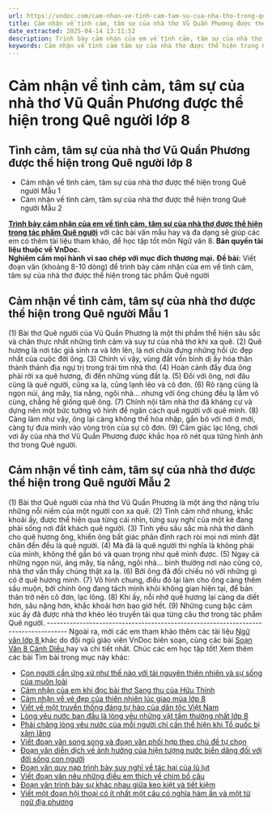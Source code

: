 ```yaml
---
url: https://vndoc.com/cam-nhan-ve-tinh-cam-tam-su-cua-nha-tho-trong-que-nguoi-lop-8-296578
title: Cảm nhận về tình cảm, tâm sự của nhà thơ Vũ Quần Phương được thể hiện trong Quê người lớp 8 - VnDoc.com
date_extracted: 2025-04-14 13:11:52
description: Trình bày cảm nhận của em về tình cảm, tâm sự của nhà thơ được thể hiện trong tác phẩm Quê người lớp 8 được biên soạn nhằm giúp các em HS đạt kết quả tốt trong quá trình làm bài tập và học tập môn Ngữ văn lớp 8.
keywords: Cảm nhận về tình cảm tâm sự của nhà thơ được thể hiện trong Quê người,Cảm nhận về tình cảm tâm sự của nhà thơ,Cảm nhận về tình cảm tâm sự của nhà thơ Vũ Quần Phương được thể hiện trong Quê người tình cảm tâm sự của nhà thơ trong tác phẩm Quê người lớp 8,đoạn văn tình cảm tâm sự của nhà thơ trong tác phẩm Quê người,Cảm nhận về tình cảm tâm sự của nhà thơ trong Quê người,Cảm nhận về tình cảm tâm sự của nhà thơ trong tác phẩm Quê người
---
```


# Cảm nhận về tình cảm, tâm sự của nhà thơ Vũ Quần Phương được thể hiện trong Quê người lớp 8
## **Tình cảm, tâm sự của nhà thơ Vũ Quần Phương được thể hiện trong Quê người lớp 8**
  * Cảm nhận về tình cảm, tâm sự của nhà thơ được thể hiện trong Quê người Mẫu 1
  * Cảm nhận về tình cảm, tâm sự của nhà thơ được thể hiện trong Quê người Mẫu 2

[**Trình bày cảm nhận của em về tình cảm, tâm sự của nhà thơ được thể hiện trong tác phẩm Quê người**](<https://vndoc.com/cam-nhan-ve-tinh-cam-tam-su-cua-nha-tho-trong-que-nguoi-lop-8-296578>) với các bài văn mẫu hay và đa dạng sẽ giúp các em có thêm tài liệu tham khảo, để học tập tốt môn Ngữ văn 8.
**Bản quyền tài liệu thuộc về VnDoc.  
Nghiêm cấm mọi hành vi sao chép với mục đích thương mại.**
**Đề bài:** Viết đoạn văn \(khoảng 8-10 dòng\) để trình bày cảm nhận của em về tình cảm, tâm sự của nhà thơ được thể hiện trong tác phẩm Quê người
## **Cảm nhận về tình cảm, tâm sự của nhà thơ được thể hiện trong Quê người Mẫu 1**
\(1\) Bài thơ Quê người của Vũ Quần Phương là một thi phẩm thể hiện sâu sắc và chân thực nhất những tình cảm và suy tư của nhà thơ khi xa quê. \(2\) Quê hương là nơi tác giả sinh ra và lớn lên, là nơi chứa đựng những hồi ức đẹp nhất của cuộc đời ông. \(3\) Chính vì vậy, vùng đất vốn bình dị ấy hóa thân thành thánh địa ngự trị trong trái tim nhà thơ. \(4\) Hoàn cảnh đẩy đưa ông phải rời xa quê hương, đi đến những vùng đất lạ. \(5\) Đối với ông, nơi đâu cũng là quê người, cũng xa lạ, cũng lạnh lẽo và cô đơn. \(6\) Rõ ràng cũng là ngọn núi, áng mây, tia nắng, ngôi nhà… nhưng với ông chúng đều lạ lẫm vô cùng, chẳng hề giống quê ông. \(7\) Chính nội tâm nhà thơ đã kháng cự và dựng nên một bức tường vô hình để ngăn cách quê người với quê mình. \(8\) Càng làm như vậy, ông lại càng không thể hòa nhập, gắn bó với nơi ở mới, càng tự đưa mình vào vòng tròn của sự cô đơn. \(9\) Cảm giác lạc lõng, chơi vơi ấy của nhà thơ Vũ Quần Phương được khắc họa rõ nét qua từng hình ảnh thơ trong Quê người.
## **Cảm nhận về tình cảm, tâm sự của nhà thơ được thể hiện trong Quê người Mẫu 2**
\(1\) Bài thơ Quê người của nhà thơ Vũ Quần Phương là một áng thơ nặng trĩu những nỗi niềm của một người con xa quê. \(2\) Tình cảm nhớ nhung, khắc khoải ấy, được thể hiện qua từng cái nhìn, từng suy nghĩ của một kẻ đang phải sống nơi đất khách quê người. \(3\) Tình yêu sâu sắc mà nhà thơ dành cho quê hương ông, khiến ông bất giác phân định rạch ròi mọi nơi mình đặt chân đến đều là quê người. \(4\) Mà đã là quê người thì nghĩa là không phải của mình, không thể gắn bó và quan trọng như quê mình được. \(5\) Ngay cả những ngọn núi, áng mây, tia nắng, ngôi nhà… bình thường nơi nào cũng có, nhà thơ vẫn thấy chúng thật xa lạ. \(6\) Bởi ông đã đối chiếu nó với những gì có ở quê hương mình. \(7\) Vô hình chung, điều đó lại làm cho ông càng thêm sầu muộn, bởi chính ông đang tách mình khỏi không gian hiện tại, để bản thân trở nên cô đơn, lạc lõng. \(8\) Khi ấy, nỗi nhớ quê hương lại càng da diết hơn, sâu nặng hơn, khắc khoải hơn bao giờ hết. \(9\) Những cung bậc cảm xúc ấy đã được nhà thơ khéo léo truyền tải qua từng câu thơ trong tác phẩm Quê người.
\------------------------------------------------------------------------------------
Ngoài ra, mời các em tham khảo thêm các tài liệu [ Ngữ văn lớp 8 ](<https://vndoc.com/ngu-van-lop8>) khác do đội ngũ giáo viên VnDoc biên soạn, cùng các bài [ Soạn Văn 8 Cánh Diều ](<https://vndoc.com/ngu-van-8-canh-dieu>) hay và chi tiết nhất. Chúc các em học tập tốt\!
Xem thêm các bài Tìm bài trong mục này khác:
  * [Con người cần ứng xử như thế nào với tài nguyên thiên nhiên và sự sống của muôn loài](</con-nguoi-can-ung-xu-nhu-the-nao-voi-tai-nguyen-thien-nhien-va-su-song-cua-muon-loai-lop-8-296580>)
  * [Cảm nhận của em khi đọc bài thơ Sang thu của Hữu Thỉnh](</cam-nhan-cua-em-khi-doc-bai-tho-sang-thu-lop-8-296581>)
  * [Cảm nhận về vẻ đẹp của thiên nhiên lúc giao mùa lớp 8](</cam-nhan-ve-ve-dep-cua-thien-nhien-luc-giao-mua-lop-8-296582>)
  * [Viết về một truyền thống đáng tự hào của dân tộc Việt Nam](</viet-ve-mot-truyen-thong-dang-tu-hao-cua-dan-toc-viet-nam-lop-8-296585>)
  * [Lòng yêu nước ban đầu là lòng yêu những vật tầm thường nhất lớp 8](</doan-van-long-yeu-nuoc-ban-dau-la-long-yeu-nhung-vat-tam-thuong-nhat-lop-8-296586>)
  * [Phải chăng lòng yêu nước của mỗi người chỉ cần thể hiện khi Tổ quốc bị xâm lăng](</phai-chang-long-yeu-nuoc-cua-moi-nguoi-chi-can-the-hien-khi-to-quoc-bi-xam-lang-lop-8-296588>)
  * [Viết đoạn văn song song và đoạn văn phối hợp theo chủ đề tự chọn](</viet-doan-van-song-song-va-doan-van-phoi-hop-theo-chu-de-tu-chon-lop-8-296668>)
  * [Đoạn văn diễn dịch về ảnh hưởng của hiện tượng nước biển dâng đối với đời sống con người](</doan-van-dien-dich-ve-anh-huong-cua-hien-tuong-nuoc-bien-dang-doi-voi-doi-song-con-nguoi-296671>)
  * [Đoạn văn quy nạp trình bày suy nghĩ về tác hại của lũ lụt](</doan-van-quy-nap-ve-tac-hai-cua-lu-lut-lop-8-296672>)
  * [Viết đoạn văn nêu những điều em thích về chim bồ câu](</doan-van-neu-nhung-dieu-em-thich-ve-chim-bo-cau-lop-8-296673>)
  * [Đoạn văn trình bày sự khác nhau giữa keo kiệt và tiết kiệm](</doan-van-trinh-bay-su-khac-nhau-giua-keo-kiet-va-tiet-kiem-lop-8-296674>)
  * [Viết một đoạn hội thoại có ít nhất một câu có nghĩa hàm ẩn và một từ ngữ địa phương](</doan-hoi-thoai-co-it-nhat-mot-cau-co-nghia-ham-an-va-mot-tu-ngu-dia-phuong-noi-em-song-296675>)

